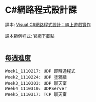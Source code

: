 # C#網路程式設計課
課本: <a href="https://www.drmaster.com.tw/Bookinfo.asp?BookID=MP32010">Visual C#網路程式設計：線上遊戲實作</a><br><br>
課本範例程式: <a href="https://www.drmaster.com.tw/Bookinfo.asp?BookID=MP32010#download">官網下載點</a><br><br>

<h2><a href="https://github.com/iambjlu/CS_WebApp_Class/tree/main/WeeklyProgress">每週進度</a></h2>
<pre>
Week1_1110217: UDP 即時通程式
Week2_1110224: UDP 塗鴉牆
Week3_1110303: UDP 聊天室
Week4_1110310: UDPServer
Week5_1110317: TCP 聊天室
</pre>
